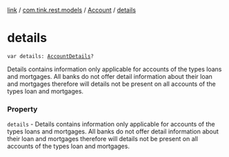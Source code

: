 [link](../../index.md) / [com.tink.rest.models](../index.md) / [Account](index.md) / [details](./details.md)

# details

`var details: `[`AccountDetails`](../-account-details/index.md)`?`

Details contains information only applicable for accounts of the types loans and mortgages. All banks do not offer detail information about their loan and mortgages therefore will details not be present on all accounts of the types loan and mortgages.

### Property

`details` - Details contains information only applicable for accounts of the types loans and mortgages. All banks do not offer detail information about their loan and mortgages therefore will details not be present on all accounts of the types loan and mortgages.